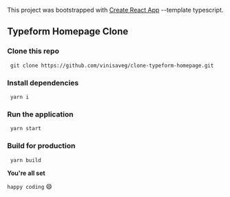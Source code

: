 This project was bootstrapped with [Create React App](https://github.com/facebook/create-react-app) --template typescript.

## Typeform Homepage Clone

### Clone this repo

` git clone https://github.com/vinisaveg/clone-typeform-homepage.git`

### Install dependencies

` yarn i`

### Run the application

` yarn start`

### Build for production

` yarn build`

**You're all set**

` happy coding ` :smile:
